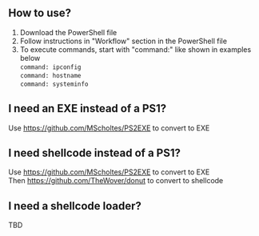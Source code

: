 ## How to use?
1) Download the PowerShell file
2) Follow instructions in "Workflow" section in the PowerShell file
3) To execute commands, start with "command:" like shown in examples below  
`command: ipconfig`  
`command: hostname`  
`command: systeminfo`  

## I need an EXE instead of a PS1?
Use https://github.com/MScholtes/PS2EXE to convert to EXE

## I need shellcode instead of a PS1?
Use https://github.com/MScholtes/PS2EXE to convert to EXE  
Then https://github.com/TheWover/donut to convert to shellcode

## I need a shellcode loader?
TBD

